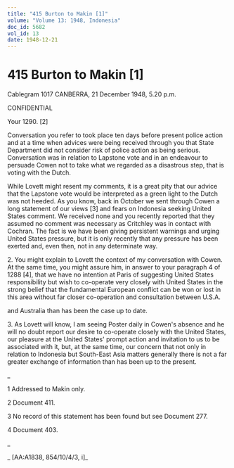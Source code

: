 ```yaml
---
title: "415 Burton to Makin [1]"
volume: "Volume 13: 1948, Indonesia"
doc_id: 5682
vol_id: 13
date: 1948-12-21
---
```


# 415 Burton to Makin [1]

Cablegram 1017 CANBERRA, 21 December 1948, 5.20 p.m.

CONFIDENTIAL

Your 1290. [2]

Conversation you refer to took place ten days before present police action and at a time when advices were being received through you that State Department did not consider risk of police action as being serious. Conversation was in relation to Lapstone vote and in an endeavour to persuade Cowen not to take what we regarded as a disastrous step, that is voting with the Dutch.

While Lovett might resent my comments, it is a great pity that our advice that the Lapstone vote would be interpreted as a green light to the Dutch was not heeded. As you know, back in October we sent through Cowen a long statement of our views [3] and fears on Indonesia seeking United States comment. We received none and you recently reported that they assumed no comment was necessary as Critchley was in contact with Cochran. The fact is we have been giving persistent warnings and urging United States pressure, but it is only recently that any pressure has been exerted and, even then, not in any determinate way.

2\. You might explain to Lovett the context of my conversation with Cowen. At the same time, you might assure him, in answer to your paragraph 4 of 1288 [4], that we have no intention at Paris of suggesting United States responsibility but wish to co-operate very closely with United States in the strong belief that the fundamental European conflict can be won or lost in this area without far closer co-operation and consultation between U.S.A.

and Australia than has been the case up to date.

3\. As Lovett will know, I am seeing Poster daily in Cowen's absence and he will no doubt report our desire to co-operate closely with the United States, our pleasure at the United States' prompt action and invitation to us to be associated with it, but, at the same time, our concern that not only in relation to Indonesia but South-East Asia matters generally there is not a far greater exchange of information than has been up to the present.

_

1 Addressed to Makin only.

2 Document 411.

3 No record of this statement has been found but see Document 277.

4 Document 403.

_

_ [AA:A1838, 854/10/4/3, i]_
